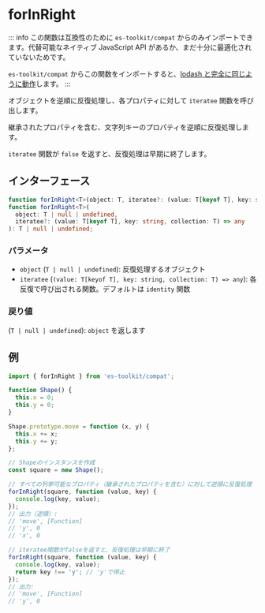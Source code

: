 # forInRight

::: info
この関数は互換性のために `es-toolkit/compat` からのみインポートできます。代替可能なネイティブ JavaScript API があるか、まだ十分に最適化されていないためです。

`es-toolkit/compat` からこの関数をインポートすると、[lodash と完全に同じように動作](../../../compatibility.md)します。
:::

オブジェクトを逆順に反復処理し、各プロパティに対して `iteratee` 関数を呼び出します。

継承されたプロパティを含む、文字列キーのプロパティを逆順に反復処理します。

`iteratee` 関数が `false` を返すと、反復処理は早期に終了します。

## インターフェース

```typescript
function forInRight<T>(object: T, iteratee?: (value: T[keyof T], key: string, collection: T) => any): T;
function forInRight<T>(
  object: T | null | undefined,
  iteratee?: (value: T[keyof T], key: string, collection: T) => any
): T | null | undefined;
```

### パラメータ

- `object` (`T | null | undefined`): 反復処理するオブジェクト
- `iteratee` (`(value: T[keyof T], key: string, collection: T) => any`): 各反復で呼び出される関数。デフォルトは `identity` 関数

### 戻り値

(`T | null | undefined`): `object` を返します

## 例

```typescript
import { forInRight } from 'es-toolkit/compat';

function Shape() {
  this.x = 0;
  this.y = 0;
}

Shape.prototype.move = function (x, y) {
  this.x += x;
  this.y += y;
};

// Shapeのインスタンスを作成
const square = new Shape();

// すべての列挙可能なプロパティ（継承されたプロパティを含む）に対して逆順に反復処理
forInRight(square, function (value, key) {
  console.log(key, value);
});
// 出力（逆順）:
// 'move', [Function]
// 'y', 0
// 'x', 0

// iteratee関数がfalseを返すと、反復処理は早期に終了
forInRight(square, function (value, key) {
  console.log(key, value);
  return key !== 'y'; // 'y'で停止
});
// 出力:
// 'move', [Function]
// 'y', 0
```

